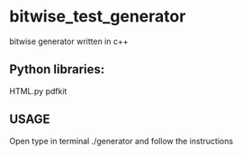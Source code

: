 bitwise_test_generator
======================

bitwise generator written in c++


Python libraries:
------------------------------
HTML.py
pdfkit

USAGE
------------------------------
Open type in terminal ./generator and follow the instructions
